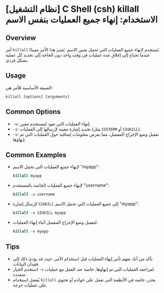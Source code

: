 # [نظام التشغيل] C Shell (csh) killall الاستخدام: إنهاء جميع العمليات بنفس الاسم

## Overview
أمر `killall` يُستخدم لإنهاء جميع العمليات التي تحمل نفس الاسم. يُعتبر هذا الأمر مفيدًا عندما تحتاج إلى إغلاق عدة عمليات في وقت واحد دون الحاجة إلى تحديد كل عملية بشكل فردي.

## Usage
الصيغة الأساسية للأمر هي:
```
killall [options] [arguments]
```

## Common Options
- `-u`: إنهاء العمليات التي تعود لمستخدم معين.
- `-s`: تحديد إشارة معينة لإرسالها إلى العمليات (مثل `SIGTERM` أو `SIGKILL`).
- `-v`: تفعيل وضع الإخراج المفصل، مما يعرض معلومات إضافية حول العمليات التي تم إنهاؤها.

## Common Examples
- لإنهاء جميع العمليات التي تحمل الاسم "myapp":
  ```csh
  killall myapp
  ```

- لإنهاء جميع العمليات الخاصة بالمستخدم "username":
  ```csh
  killall -u username
  ```

- لإرسال إشارة `SIGKILL` إلى جميع العمليات التي تحمل الاسم "myapp":
  ```csh
  killall -s SIGKILL myapp
  ```

- لتفعيل وضع الإخراج المفصل أثناء إنهاء العمليات:
  ```csh
  killall -v myapp
  ```

## Tips
- تأكد من أنك تفهم تأثير إنهاء العمليات قبل استخدام الأمر، حيث قد يؤدي ذلك إلى فقدان البيانات.
- استخدم الخيار `-v` لمراجعة العمليات التي تم إنهاؤها، خاصة عند العمل مع عمليات متعددة.
- يُفضل استخدام `killall` بحذر، خاصة في الأنظمة التي تعمل على خوادم أو تحتوي على عمليات حرجة.
